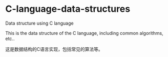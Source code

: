 # C-language-data-structures
Data structure using C language

This is the data structure of the C language, including common algorithms, etc..

这是数据结构的C语言实现，包括常见的算法等。
